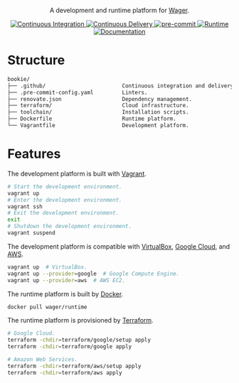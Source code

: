 <p align="center">
  A development and runtime platform for <a href="https://github.com/wager/wager">Wager</a>.
</p>

<p align="center">
  <a href="https://github.com/wager/bookie/actions/workflows/ci.yml">
    <img
      src="https://github.com/wager/bookie/workflows/ci/badge.svg?branch=main"
      alt="Continuous Integration"
    />
  </a>
  <a href="https://github.com/wager/bookie/actions/workflows/cd.yml">
    <img
      src="https://github.com/wager/bookie/workflows/cd/badge.svg?branch=main"
      alt="Continuous Delivery"
    />
  </a>
  <a href="https://github.com/pre-commit/pre-commit">
    <img
      src="https://img.shields.io/badge/pre--commit-enabled-brightgreen?logo=pre-commit"
      alt="pre-commit"
    />
  </a>
  <a href="https://hub.docker.com/r/wager/runtime">
    <img
      src="https://img.shields.io/docker/image-size/wager/runtime/latest?label=runtime"
      alt="Runtime"
    />
  </a>
  <a href="https://wager.help">
    <img
      src="https://img.shields.io/badge/docs-wager.help-informational"
      alt="Documentation"
    />
  </a>
</p>

# Structure

```bash
bookie/
├── .github/                        Continuous integration and delivery workflows.
├── .pre-commit-config.yaml         Linters.
├── renovate.json                   Dependency management.
├── terraform/                      Cloud infrastructure.
├── toolchain/                      Installation scripts.
├── Dockerfile                      Runtime platform.
└── Vagrantfile                     Development platform.
```

# Features

The development platform is built with [Vagrant].

```bash
# Start the development environment.
vagrant up
# Enter the development environment.
vagrant ssh
# Exit the development environment.
exit
# Shutdown the development environment.
vagrant suspend
```

The development platform is compatible with [VirtualBox], [Google Cloud], and [AWS].

```bash
vagrant up  # VirtualBox.
vagrant up --provider=google  # Google Compute Engine.
vagrant up --provider=aws  # AWS EC2.
```

The runtime platform is built by [Docker].

```bash
docker pull wager/runtime
```

The runtime platform is provisioned by [Terraform].

```bash
# Google Cloud.
terraform -chdir=terraform/google/setup apply
terraform -chdir=terraform/google apply

# Amazon Web Services.
terraform -chdir=terraform/aws/setup apply
terraform -chdir=terraform/aws apply
```

[AWS]:
  https://aws.amazon.com/ec2
[Docker]:
  https://www.docker.com/
[Google Cloud]:
  https://cloud.google.com/compute
[Terraform]:
  https://www.terraform.io/
[Vagrant]:
  https://www.vagrantup.com
[VirtualBox]:
  https://www.virtualbox.org
